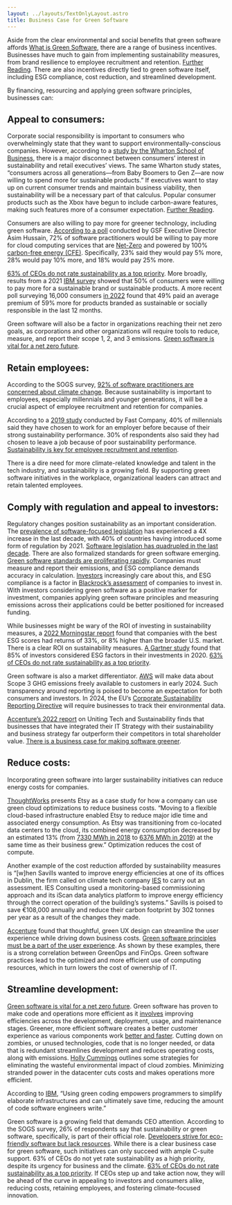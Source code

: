 ```yaml
---
layout: ../layouts/TextOnlyLayout.astro
title: Business Case for Green Software
---
```




  

Aside from the clear environmental and social benefits that green software affords [What is Green Software](https://learn.greensoftware.foundation/introduction/#what-is-green-software), there are a range of business incentives. Businesses have much to gain from implementing sustainability measures, from brand resilience to employee recruitment and retention. [Further Reading](/insights/green-software-business-case/). There are also incentives directly tied to green software itself, including ESG compliance, cost reduction, and streamlined development.

  

By financing, resourcing and applying green software principles, businesses can:

  

## Appeal to consumers:

  

Corporate social responsibility is important to consumers who overwhelmingly state that they want to support environmentally-conscious companies. However, according to a [study by the Wharton School of Business](https://www.forbes.com/sites/gregpetro/2022/03/11/consumers-demand-sustainable-products-and-shopping-formats/?sh=69ade5046a06), there is a major disconnect between consumers’ interest in sustainability and retail executives’ views. The same Wharton study states, “consumers across all generations—from Baby Boomers to Gen Z—are now willing to spend more for sustainable products.” If executives want to stay up on current consumer trends and maintain business viability, then sustainability will be a necessary part of that calculus. Popular consumer products such as the Xbox have begun to include carbon-aware features, making such features more of a consumer expectation. [Further Reading](/insights/green-software-gaming-industry/).

  

Consumers are also willing to pay more for greener technology, including green software. [According to a poll](https://greensoftware.foundation/articles/cloud-computing-the-business-case-for-100-carbon-free-energy) conducted by GSF Executive Director Asim Hussain, 72% of software practitioners would be willing to pay more for cloud computing services that are [Net-Zero](https://learn.greensoftware.foundation/climate-commitments#net-zero) and powered by 100% [carbon-free energy (CFE)](https://learn.greensoftware.foundation/climate-commitments#247-hourly-matching). Specifically, 23% said they would pay 5% more, 28% would pay 10% more, and 18% would pay 25% more.

  

[63% of CEOs do not rate sustainability as a top priority](/insights/63-percent-of-ceo-do-not-rate-sustainability-as-a-top-priority/). More broadly, results from a 2021 [IBM survey](https://ibm.co/2022-consumer-study) showed that 50% of consumers were willing to pay more for a sustainable brand or sustainable products. A more recent poll surveying 16,000 consumers [in 2022](https://www.ibm.com/thought-leadership/institute-business-value/en-us/report/2022-sustainability-consumer-research) found that 49% paid an average premium of 59% more for products branded as sustainable or socially responsible in the last 12 months.

  

Green software will also be a factor in organizations reaching their net zero goals, as corporations and other organizations will require tools to reduce, measure, and report their scope 1, 2, and 3 emissions. [Green software is vital for a net zero future](/insights/green-software-vital-for-net-zero/).

  

## Retain employees:

  

According to the SOGS survey, [92% of software practitioners are concerned about climate change](/insights/92-percent-of-software-practitioners-are-concerned-about-climate-change/). Because sustainability is important to employees, especially millennials and younger generations, it will be a crucial aspect of employee recruitment and retention for companies.

  

According to a [2019 study](https://www.fastcompany.com/90306556/most-millennials-would-take-a-pay-cut-to-work-at-a-sustainable-company) conducted by Fast Company, 40% of millennials said they have chosen to work for an employer before because of their strong sustainability performance. 30% of respondents also said they had chosen to leave a job because of poor sustainability performance. [Sustainability is key for employee recruitment and retention](/insights/sustainability-is-key-for-employee-recruitment-and-retention/).

  

There is a dire need for more climate-related knowledge and talent in the tech industry, and sustainability is a growing field. By supporting green software initiatives in the workplace, organizational leaders can attract and retain talented employees.

  

## Comply with regulation and appeal to investors:

  

Regulatory changes position sustainability as an important consideration. The [prevalence of software-focused legislation](https://datahub.itu.int/data/?e=&c=701&i=100090&s=12604) has experienced a 4X increase in the last decade, with 40% of countries having introduced some form of regulation by 2021. [Software legislation has quadrupled in the last decade](/insights/software-legislation-has-quadrupled-in-the-last-decade/). There are also formalized standards for green software emerging. [Green software standards are proliferating rapidly](/insights/green-software-standards-are-proliferating-rapidly/). Companies must measure and report their emissions, and ESG compliance demands accuracy in calculation. [Investors](https://www.nytimes.com/2022/12/07/business/dealbook/blackrock-esg-activist-bluebell.html) increasingly care about this, and ESG compliance is a factor in [Blackrock’s assessment](https://www.blackrock.com/ch/individual/en/themes/sustainable-investing) of companies to invest in. With investors considering green software as a positive marker for investment, companies applying green software principles and measuring emissions across their applications could be better positioned for increased funding.

  

While businesses might be wary of the ROI of investing in sustainability measures, a [2022 Morningstar report](https://www.morningstar.com/articles/1075190/why-sustainable-strategies-outperformed-in-2021) found that companies with the best ESG scores had returns of 33%, or 8% higher than the broader U.S. market. There is a clear ROI on sustainability measures. [A Gartner study](https://www.gartner.com/smarterwithgartner/the-esg-imperative-7-factors-for-finance-leaders-to-consider) found that 85% of investors considered ESG factors in their investments in 2020. [63% of CEOs do not rate sustainability as a top priority](/insights/63-percent-of-ceo-do-not-rate-sustainability-as-a-top-priority/).

  

Green software is also a market differentiator. [AWS](https://www.computerweekly.com/news/366536493/AWS-confirms-Scope-3-GHG-emissions-data-will-be-made-freely-available-to-customers-in-early-2024) will make data about Scope 3 GHG emissions freely available to customers in early 2024. Such transparency around reporting is poised to become an expectation for both consumers and investors. In 2024, the EU’s [Corporate Sustainability Reporting Directive](https://www.ibm.com/blog/eu-csrd-explained/) will require businesses to track their environmental data.

  

[Accenture’s 2022 report](https://www.accenture.com/us-en/insights/technology/uniting-technology-sustainability) on Uniting Tech and Sustainability finds that businesses that have integrated their IT Strategy with their sustainability and business strategy far outperform their competitors in total shareholder value. [There is a business case for making software greener](/insights/green-software-business-case/).

  

## Reduce costs:

  

Incorporating green software into larger sustainability initiatives can reduce energy costs for companies.

  

[ThoughtWorks](https://www.thoughtworks.com/insights/articles/green-cloud) presents Etsy as a case study for how a company can use green cloud optimizations to reduce business costs. “Moving to a flexible cloud-based infrastructure enabled Etsy to reduce major idle time and associated energy consumption. As Etsy was transitioning from co-located data centers to the cloud, its combined energy consumption decreased by an estimated 13% (from [7330 MWh in 2018](http://d18rn0p25nwr6d.cloudfront.net/CIK-0001370637/b623b087-72ec-433b-85e6-0c82301d1f80.pdf) to [6376 MWh in 2019](https://d18rn0p25nwr6d.cloudfront.net/CIK-0001370637/d63aa848-ac0c-474c-9350-5b18888e84bf.pdf)) at the same time as their business grew.” Optimization reduces the cost of compute.

  

Another example of the cost reduction afforded by sustainability measures is “[w]hen Savills wanted to improve energy efficiencies at one of its offices in Dublin, the firm called on climate tech company [IES](http://www.iesve.com/) to carry out an assessment. IES Consulting used a monitoring-based commissioning approach and its iScan data analytics platform to improve energy efficiency through the correct operation of the building’s systems.” Savills is poised to save €108,000 annually and reduce their carbon footprint by 302 tonnes per year as a result of the changes they made.

  

[Accenture](https://www.accenture.com/content/dam/accenture/final/a-com-migration/pdf/pdf-177/accenture-tech-sustainability-uniting-sustainability-and-technology.pdf#zoom=40) found that thoughtful, green UX design can streamline the user experience while driving down business costs. [Green software principles must be a part of the user experience](/insights/green-software-principles-user-experience/). As shown by these examples, there is a strong correlation between GreenOps and FinOps. Green software practices lead to the optimized and more efficient use of computing resources, which in turn lowers the cost of ownership of IT.

  

## Streamline development:

  

[Green software is vital for a net zero future](/insights/green-software-vital-for-net-zero/). Green software has proven to make code and operations more efficient as it [involves](https://www.tcs.com/what-we-do/research/white-paper/greening-software-net-zero-emissions-sustainability) improving efficiencies across the development, deployment, usage, and maintenance stages. Greener, more efficient software creates a better customer experience as various components work [better and faster](https://www.infoq.com/news/2023/03/green-software-development/). Cutting down on zombies, or unused technologies, code that is no longer needed, or data that is redundant streamlines development and reduces operating costs, along with emissions. [Holly Cummings](https://hollycummins.com/cloud-zombies-qcon-london/) outlines some strategies for eliminating the wasteful environmental impact of cloud zombies. Minimizing stranded power in the datacenter cuts costs and makes operations more efficient.

  

According to [IBM](https://www.ibm.com/cloud/blog/green-codin), “Using green coding empowers programmers to simplify elaborate infrastructures and can ultimately save time, reducing the amount of code software engineers write.”

  

Green software is a growing field that demands CEO attention. According to the SOGS survey, 26% of respondents say that sustainability or green software, specifically, is part of their official role. [Developers strive for eco-friendly software but lack resources](/insights/developers-for-eco-friendly-software-lack-resources/). While there is a clear business case for green software, such initiatives can only succeed with ample C-suite support. 63% of CEOs do not yet rate sustainability as a high priority, despite its urgency for business and the climate. [63% of CEOs do not rate sustainability as a top priority](/insights/63-percent-of-ceo-do-not-rate-sustainability-as-a-top-priority/). If CEOs step up and take action now, they will be ahead of the curve in appealing to investors and consumers alike, reducing costs, retaining employees, and fostering climate-focused innovation.